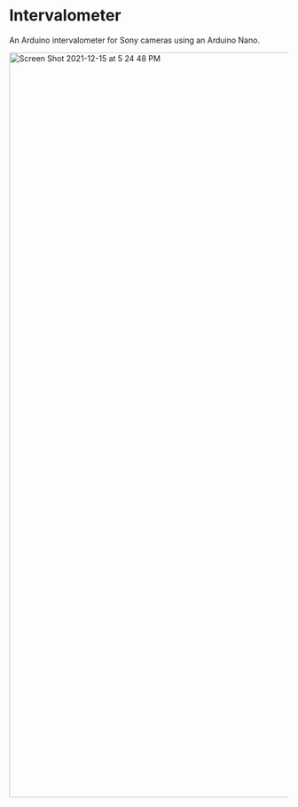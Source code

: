 # Intervalometer
 
An Arduino intervalometer for Sony cameras using an Arduino Nano.

<img width="1341" alt="Screen Shot 2021-12-15 at 5 24 48 PM" src="https://user-images.githubusercontent.com/47131398/146274365-8d598173-73ee-4d72-9aae-4fc2bedde9e0.png">
